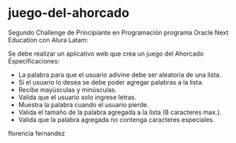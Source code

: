 # juego-del-ahorcado
Segundo Challenge de Principiante en Programación programa Oracle Next Education con Alura Latam:

Se debe realizar un aplicativo web que crea un juego del Ahorcado
Especificaciones:
 - La palabra para que el usuario adivine debe ser aleatoria de una lista.
 - Si el usuario lo desea se debe poder agregar palabras a la lista.
 - Recibe mayúsculas y minúsculas.
 - Valida que el usuario solo ingrese letras.
 - Muestra la palabra cuando el usuario pierde.
 - Valida el tamaño de la palabra agregada a la lista (8 caracteres max.).
 - Valida que la palabra agregada no contenga caracteres especiales.

florencia fernandez
